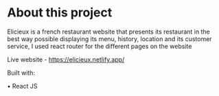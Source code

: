 # About this project

Elicieux is a french restaurant website that presents its restaurant in the best way possible displaying its menu, history, location and its customer service, I used react router for the different pages on the website 

Live website - https://elicieux.netlify.app/

Built with: 

• React JS

